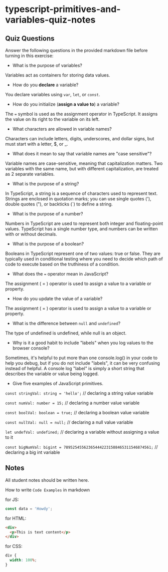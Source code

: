 # typescript-primitives-and-variables-quiz-notes

## Quiz Questions

Answer the following questions in the provided markdown file before turning in this exercise:

- What is the purpose of variables?

Variables act as containers for storing data values.

- How do you **declare** a variable?

You declare variables using `var`, `let`, or `const`.

- How do you initialize (**assign a value to**) a variable?

The `=` symbol is used as the assignment operator in TypeScript. It assigns the value on its right to the variable on its left.

- What characters are allowed in variable names?

Characters can include letters, digits, underscores, and dollar signs, but must start with a letter, $, or \_.

- What does it mean to say that variable names are "case sensitive"?

Variable names are case-sensitive, meaning that capitalization matters. Two variables with the same name, but with different capitalization, are treated as 2 separate variables.

- What is the purpose of a string?

In TypeScript, a string is a sequence of characters used to represent text. Strings are enclosed in quotation marks; you can use single quotes ('), double quotes ("), or backticks (`) to define a string.

- What is the purpose of a number?

Numbers in TypeScript are used to represent both integer and floating-point values. TypeScript has a single number type, and numbers can be written with or without decimals.

- What is the purpose of a boolean?

Booleans in TypeScript represent one of two values: true or false. They are typically used in conditional testing where you need to decide which path of code to execute based on the truthiness of a condition.

- What does the `=` operator mean in JavaScript?

The assignment ( = ) operator is used to assign a value to a variable or property.

- How do you update the value of a variable?

The assignment ( = ) operator is used to assign a value to a variable or property.

- What is the difference between `null` and `undefined`?

The type of undefined is undefined, while null is an object.

- Why is it a good habit to include "labels" when you log values to the browser console?

Sometimes, it's helpful to put more than one console.log() in your code to help you debug, but if you do not include "labels", it can be very confusing instead of helpful. A console log "label" is simply a short string that describes the variable or value being logged.

- Give five examples of JavaScript primitives.

`const stringVal: string = 'hello';`
// declaring a string value variable

`const numVal: number = 15;`
// declaring a number value variable

`const boolVal: boolean = true;`
// declaring a boolean value variable

`const nullVal: null = null;`
// declaring a null value variable

`let undefVal: undefined;`
// declaring a variable without assigning a value to it

`const bigNumVal: bigint = 789525455623654442231588465311546874561;`
// declaring a big int variable

## Notes

All student notes should be written here.

How to write `Code Examples` in markdown

for JS:

```javascript
const data = 'Howdy';
```

for HTML:

```html
<div>
  <p>This is text content</p>
</div>
```

for CSS:

```css
div {
  width: 100%;
}
```
